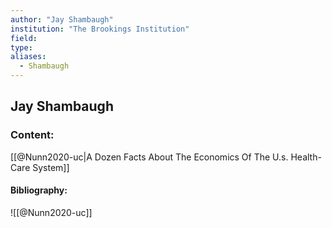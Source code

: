 ```yaml
---
author: "Jay Shambaugh"
institution: "The Brookings Institution"
field:
type:
aliases:
  - Shambaugh
---
```


## Jay Shambaugh

### Content:
[[@Nunn2020-uc|A Dozen Facts About The Economics Of The U.s. Health-Care System]]

#### Bibliography:

![[@Nunn2020-uc]]
